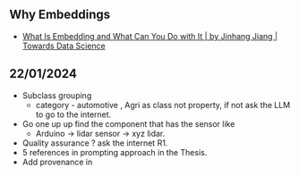 ## Why Embeddings
- [What Is Embedding and What Can You Do with It | by Jinhang Jiang | Towards Data Science](https://towardsdatascience.com/what-is-embedding-and-what-can-you-do-with-it-61ba7c05efd8)


## 22/01/2024
- Subclass grouping 
	- category - automotive , Agri as class not property, if not ask the LLM to go to the internet. 
-  Go one up up find the component that has the sensor like
	- Arduino -> lidar sensor -> xyz lidar.
- Quality assurance ? ask the internet R1.
- 5 references in prompting approach in the Thesis.
- Add provenance in 